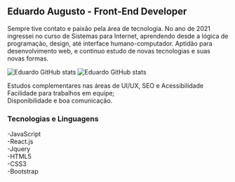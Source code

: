 ## Eduardo Augusto - Front-End Developer
Sempre tive contato e paixão pela área de tecnologia. No ano de 2021 ingressei no curso de Sistemas para Internet, aprendendo desde a lógica de programação, design, até interface humano-computador. Aptidão para desenvolvimento web, e continuo estudo de novas tecnologias e suas novas formas.

![Eduardo GitHub stats](https://github-readme-stats.vercel.app/api?username=eduardoagusto&theme=midnight-purple)
![Eduardo GitHub stats](https://github-readme-stats.vercel.app/api/top-langs/?username=eduardoagusto&theme=midnight-purple)

Estudos complementares nas áreas de UI/UX, SEO e Acessibilidade <br>
Facilidade para trabalhos em equipe;<br>
Disponibilidade e boa comunicação.<br>

### Tecnologias e Linguagens<br>
-JavaScript<br>
-React.js<br>
-Jquery<br>
-HTML5<br>
-CSS3<br>
-Bootstrap<br>
